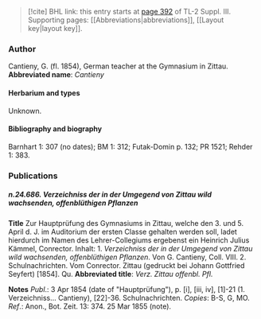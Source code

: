 > [!cite] BHL link: this entry starts at [page 392](https://www.biodiversitylibrary.org/page/33266699) of TL-2 Suppl. III.
> Supporting pages: [[Abbreviations|abbreviations]], [[Layout key|layout key]].

### Author

Cantieny, G. (fl. 1854), German teacher at the Gymnasium in Zittau. 
**Abbreviated name**: *Cantieny*

#### Herbarium and types

Unknown.

#### Bibliography and biography

Barnhart 1: 307 (no dates); BM 1: 312; Futak-Domin p. 132; PR 1521; Rehder 1: 383.

### Publications

##### n.24.686. Verzeichniss der in der Umgegend von Zittau wild wachsenden, offenblüthigen Pflanzen

**Title**
Zur Hauptprüfung des Gymnasiums in Zittau, welche den 3. und 5. April d. J. im Auditorium der ersten Classe gehalten werden soll, ladet hierdurch im Namen des Lehrer-Collegiums ergebenst ein Heinrich Julius Kämmel, Conrector. Inhalt: 1. *Verzeichniss der in der Umgegend von Zittau wild wachsenden, offenblüthigen Pflanzen*. Von G. Cantieny, Coll. VIII. 2. Schulnachrichten. Vom Conrector. Zittau (gedruckt bei Johann Gottfried Seyfert) \[1854\]. Qu.
**Abbreviated title**: *Verz. Zittau offenbl. Pfl.*

**Notes**
*Publ*.: 3 Apr 1854 (date of "Hauptprüfung"), p. \[i\], \[iii, iv\], \[1\]-21 (1. Verzeichniss... Cantieny), \[22\]-36. Schulnachrichten. *Copies*: B-S, G, MO.
*Ref*.: Anon., Bot. Zeit. 13: 374. 25 Mar 1855 (note).

